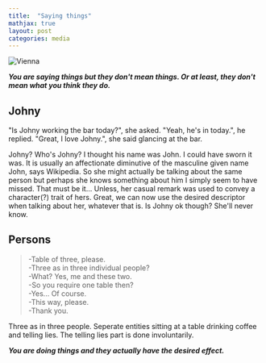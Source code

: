 ```yaml
---
title:  "Saying things"
mathjax: true
layout: post
categories: media
---
```


![Vienna]([https://f4.bcbits.com/img/0032314570_20.jpg](https://f4.bcbits.com/img/0032314570_20.jpg))

***You are saying things but they don't mean things. Or at least, they don't mean what you think they do.***

## Johny

"Is Johny working the bar today?", she asked. "Yeah, he's in today.", he replied.
"Great, I love Johny.", she said glancing at the bar.

Johny? Who's Johny? I thought his name was John. I could have sworn it was. It is usually an affectionate diminutive of the masculine given name John, says Wikipedia. So she might actually be talking about the same person but perhaps she knows something about him I simply seem to have missed. That must be it... Unless, her casual remark was used to convey a character(?) trait of hers. Great, we can now use the desired descriptor when talking about her, whatever that is. Is Johny ok though? She'll never know.


## Persons

>-Table of three, please.<br>
>-Three as in three individual people?<br>
>-What? Yes, me and these two.<br>
>-So you require one table then?<br>
>-Yes... Of course.<br>
>-This way, please.<br>
>-Thank you.<br>

Three as in three people. Seperate entities sitting at a table drinking coffee and telling lies. The telling lies part is done involuntarily.




***You are doing things and they actually have the desired effect.***
